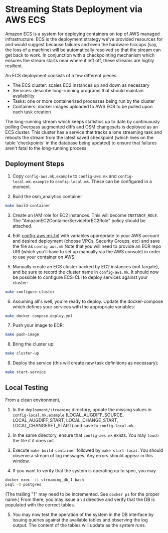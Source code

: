 # Streaming Stats Deployment via AWS ECS

Amazon ECS is a system for deploying containers on top of AWS managed
infrastructure. ECS is the deployment strategy we've provided resources
for and would suggest because failures and even the hardware hiccups
(say, the loss of a machine) will be automatically resolved so that
the stream can get back to work. In conjunction with a checkpointing
mechanism which ensures the stream starts near where it left off, these
streams are highly resilient.

An ECS deployment consists of a few different pieces:

- The ECS cluster: scales EC2 instances up and down as necessary
- Services: describe long-running programs that should maintain availability
- Tasks: one or more containerized processes being run by the cluster
- Containers: docker images uploaded to AWS ECR to be pulled upon each task creation

The long-running stream which keeps statistics up to date by
continuously polling Overpass augmented diffs and OSM changesets is
deployed as an ECS cluster. This cluster has a service that tracks
a lone streaming task and reboots the stream from the latest saved
checkpoint (which lives on the table 'checkpoints' in the database being
updated) to ensure that failures aren't fatal to the long-running
process.

## Deployment Steps

1. Copy `config-aws.mk.example` to `config-aws.mk` and
   `config-local.mk.example` to `config-local.mk`. These can be configured in a
   moment.

2. Build the osm_analytics container

```bash
make build-container
```

3. Create an IAM role for EC2 instances. This will become `INSTANCE_ROLE`.
   The "AmazonEC2ContainerServiceforEC2Role" policy should be attached.

4. Edit [config-aws.mk.tpl](./config-aws.mk.tpl) with variables appropriate
   to your AWS account and desired deployment (choose VPCs, Security Groups,
   etc) and save the file as `config-aws.mk` Note that you will need to provide
   an ECR repo URI (which you'll have to set up manually via the AWS console) in
   order to use your container on AWS.

5. Manually create an ECS cluster backed by EC2 instances (not fargate), and
   be sure to record the cluster name in `config-aws.mk`. It should now be
   possible to configure ECS-CLI to deploy services against your cluster:

```bash
make configure-cluster
```

6. Assuming all's well, you're ready to deploy. Update the docker-compose
   which defines your services with the appropriate variables:

```bash
make docker-compose.deploy.yml
```

7. Push your image to ECR:

```bash
make push-image
```

8. Bring the cluster up:

```bash
make cluster-up
```

8. Deploy the service (this will create new task definitions as necessary):

```bash
make start-service
```

## Local Testing

From a clean environment,

1. In the `deployment/streaming` directory, update the missing values in
   `config-local.mk.example` (LOCAL_AUGDIFF_SOURCE, LOCAL_AUGDIFF_START,
   LOCAL_CHANGE_START, LOCAL_CHANGESET_START) and save to `config-local.mk`.

2. In the same directory, ensure that `config-aws.mk` exists.  You may `touch`
   the file if it does not.

3. Execute `make build-container` followed by `make start-local`.  You should
   observe a stream of log messages.  Any errors should appear in this window.

4. If you want to verify that the system is operating up to spec, you may
```bash
docker exec -it streaming_db_1 bash
psql -U postgres
```
(The trailing "1" may need to be incremented.  See `docker ps` for the proper
name.)  From there, you may issue a `\d` directive and verify that the DB is
populated with the correct tables.

5. You may now test the operation of the system in the DB interface by issuing
   queries against the available tables and observing the log output.  The
   content of the tables will update as the system runs.
